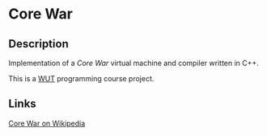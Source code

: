 # Core War

## Description

Implementation of a _Core War_ virtual machine and compiler written in C++.

This is a [WUT](https://www.pw.edu.pl/) programming course project.

## Links

[Core War on Wikipedia](https://en.wikipedia.org/wiki/Core_War)

